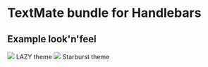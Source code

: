 # TextMate bundle for Handlebars

## Example look'n'feel

<img src="https://img.skitch.com/20110603-g7k1mjph7gg9fdsfbufnp24dim.png">
<caption>LAZY theme</caption>

<img src="https://img.skitch.com/20110603-dkiebmdkq7wbrk97wqph9ggakd.png">
<caption>Starburst theme</caption>

